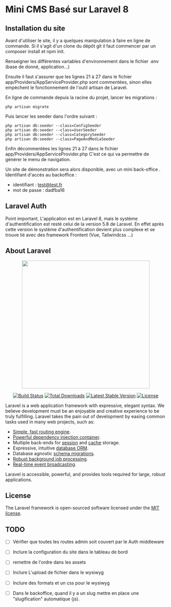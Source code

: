 # Mini CMS Basé sur Laravel 8
## Installation du site

Avant d'utiliser le site, il y a quelques manipulation à faire en ligne de commande. Si il s'agit d'un clone du dépôt git il faut commencer par un composer install et npm init.

Renseigner les différentes variables d'environnement dans le fichier .env (base de donné, application...)

Ensuite il faut s'assurer que les lignes 21 à 27 dans le fichier app/Providers/AppServiceProvider.php sont commentées, sinon elles empèchent le fonctionnement de l'outil artisan de Laravel.

En ligne de commande depuis la racine du projet, lancer les migrations :
```shell
php artisan migrate
```

Puis lancer les seeder dans l'ordre suivant :
```shell
php artisan db:seeder --class=ConfigSeeder
php artisan db:seeder --class=UserSeeder
php artisan db:seeder --class=CategorySeeder
php artisan db:seeder --class=PageAndMediaSeeder
```

Enfin décommentées les lignes 21 à 27 dans le fichier app/Providers/AppServiceProvider.php C'est ce qui va permettre de générer le menu de navigation.


Un site de démonstration sera alors disponible, avec un mini back-office . Identifiant d'accès au backoffice : 
- identifiant : test@test.fr
- mot de passe : dadfba16

## Laravel Auth
Point important, L'application est en Laravel 8, mais le système d'authentification est resté celui de la version 5.8 de Laravel. En effet après cette version le système d'authentification devient plus complexe et se trouve lié avec des framework Frontent (Vue, Tailwindcss ...)

## About Laravel

<p align="center"><a href="https://laravel.com" target="_blank"><img src="https://raw.githubusercontent.com/laravel/art/master/logo-lockup/5%20SVG/2%20CMYK/1%20Full%20Color/laravel-logolockup-cmyk-red.svg" width="400"></a></p>

<p align="center">
<a href="https://travis-ci.org/laravel/framework"><img src="https://travis-ci.org/laravel/framework.svg" alt="Build Status"></a>
<a href="https://packagist.org/packages/laravel/framework"><img src="https://img.shields.io/packagist/dt/laravel/framework" alt="Total Downloads"></a>
<a href="https://packagist.org/packages/laravel/framework"><img src="https://img.shields.io/packagist/v/laravel/framework" alt="Latest Stable Version"></a>
<a href="https://packagist.org/packages/laravel/framework"><img src="https://img.shields.io/packagist/l/laravel/framework" alt="License"></a>
</p>

Laravel is a web application framework with expressive, elegant syntax. We believe development must be an enjoyable and creative experience to be truly fulfilling. Laravel takes the pain out of development by easing common tasks used in many web projects, such as:

- [Simple, fast routing engine](https://laravel.com/docs/routing).
- [Powerful dependency injection container](https://laravel.com/docs/container).
- Multiple back-ends for [session](https://laravel.com/docs/session) and [cache](https://laravel.com/docs/cache) storage.
- Expressive, intuitive [database ORM](https://laravel.com/docs/eloquent).
- Database agnostic [schema migrations](https://laravel.com/docs/migrations).
- [Robust background job processing](https://laravel.com/docs/queues).
- [Real-time event broadcasting](https://laravel.com/docs/broadcasting).

Laravel is accessible, powerful, and provides tools required for large, robust applications.

## License

The Laravel framework is open-sourced software licensed under the [MIT license](https://opensource.org/licenses/MIT).


## TODO

- [ ] Vérifier que toutes les routes admin soit couvert par le Auth middleware
- [ ] Inclure la configuration du site dans le tableau de bord
- [ ] remettre de l'ordre dans les assets
- [ ] Inclure L'upload de fichier dans le wysiwyg
- [ ] Inclure des formats et un css pour le wysiwyg
- [ ] Dans le backoffice, quand il y a un slug mettre en place une "slugification" automatique (js).

